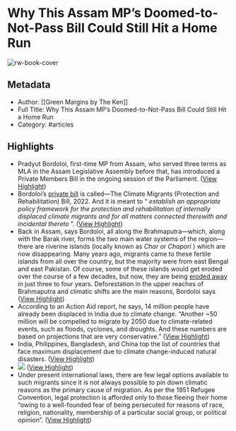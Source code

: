 # Why This Assam MP’s Doomed-to-Not-Pass Bill Could Still Hit a Home Run

![rw-book-cover](https://readwise-assets.s3.amazonaws.com/static/images/article4.6bc1851654a0.png)

## Metadata
- Author: [[Green Margins by The Ken]]
- Full Title: Why This Assam MP’s Doomed-to-Not-Pass Bill Could Still Hit a Home Run
- Category: #articles

## Highlights
- Pradyut Bordoloi, first-time MP from Assam, who served three terms as MLA in the Assam Legislative Assembly before that, has introduced a Private Members Bill in the ongoing session of the Parliament. ([View Highlight](https://read.readwise.io/read/01gmtfkj8sgsdbsbsd8y8h4y72))
- Bordoloi’s [private bill](https://the-ken.com/wp-content/uploads/PMB-Signed-copy-Climate-Migration-Bill.pdf) is called—The Climate Migrants (Protection and Rehabilitation) Bill, 2022. And it is meant to “ *establish an appropriate policy framework for the protection and rehabilitation of internally displaced climate migrants and for all matters connected therewith and incidental thereto* ”. ([View Highlight](https://read.readwise.io/read/01gmtfkrv59cay1z9gq9n7x6fp))
- Back in Assam, says Bordoloi, all along the Brahmaputra—which, along with the Barak river, forms the two main water systems of the region—there are riverine islands (locally known as *Char* or *Chapori* ) which are now disappearing.
  Many years ago, migrants came to these fertile islands from all over the country, but the majority were from east Bengal and east Pakistan. Of course, some of these islands would get eroded over the course of a few decades, but now, they are being [eroded away](https://www.researchgate.net/figure/Concentration-of-Char-Areas-in-Different-Districts-of-Assam_fig1_303785358) in just three to four years.
  Deforestation in the upper reaches of Brahmaputra and climatic shifts are the main reasons, Bordoloi says ([View Highlight](https://read.readwise.io/read/01gmtfn2b0tgd0t3bxw4ans3zx))
- According to an Action Aid report, he says, 14 million people have already been displaced in India due to climate change. “Another ~50 million will be compelled to migrate by 2050 due to climate-related events, such as floods, cyclones, and droughts. And these numbers are based on projections that are very conservative.” ([View Highlight](https://read.readwise.io/read/01gmtfnt11kqp897shncpx15c2))
- India, Philippines, Bangladesh, and China top the list of countries that face maximum displacement due to climate change-induced natural disasters. ([View Highlight](https://read.readwise.io/read/01gmtfstyb4mgsxzek1cckez03))
- ![](https://the-ken.com/wp-content/uploads/2022/12/Screenshot-2022-12-21-at-1.44.50-AM.png) ([View Highlight](https://read.readwise.io/read/01gmtfrqg19600kvfvhs37abh0))
- Under present international laws, there are few legal options available to such migrants since it is not always possible to pin down climatic reasons as the primary cause of migration. As per the 1951 Refugee Convention, legal protection is afforded only to those fleeing their home “owing to a well-founded fear of being persecuted for reasons of race, religion, nationality, membership of a particular social group, or political opinion”. ([View Highlight](https://read.readwise.io/read/01gmtfv81ey4a0n5971zhgvjy0))
